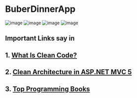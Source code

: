 # BuberDinnerApp
![image](https://user-images.githubusercontent.com/33808080/224335734-3fa73ac2-9e15-493b-a790-c9a75a71b0d3.png)
![image](https://user-images.githubusercontent.com/33808080/224336104-b58cfcf3-a0d3-4399-bec4-32d4baa314e7.png)
![image](https://user-images.githubusercontent.com/33808080/224487458-0da552b4-0c86-48a6-81ea-a41603f1fed4.png)
![image](https://user-images.githubusercontent.com/33808080/224352477-c1975807-7c7e-47e7-a664-4ce19354e081.png)


## Important Links say in
## 1. [What Is Clean Code?](https://matthewrenze.com/articles/what-is-clean-code/)

## 2. [Clean Architecture in ASP.NET MVC 5](https://matthewrenze.com/articles/clean-architecture-in-asp-net-mvc-5/)
## 3. [Top Programming Books](https://matthewrenze.com/articles/top-programming-books/)


